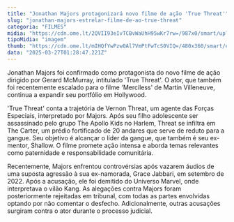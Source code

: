 ```yaml
---
title: "Jonathan Majors protagonizará novo filme de ação 'True Threat'"
slug: "jonathan-majors-estrelar-filme-de-ao-true-threat"
categoria: "FILMES"
midia: "https://cdn.ome.lt/2QVII93eIvTCBvWaUhH95wKr7rw=/987x0/smart/uploads/conteudo/fotos/Design_sem_nome_-_2025-03-26T214750.503.png"
tipoMidia: "imagem"
thumb: "https://cdn.ome.lt/mIHQfYwPzw0Al7VmPtFwTcS0VIQ=/480x360/smart/extras/conteudos/Design_sem_nome_-_2025-03-26T214750.503.png"
data: "2025-03-27T01:28:47.221Z"
---
```


Jonathan Majors foi confirmado como protagonista do novo filme de ação dirigido por Gerard McMurray, intitulado 'True Threat'. O ator, que também foi recentemente escalado para o filme 'Merciless' de Martin Villeneuve, continua a expandir seu portfólio em Hollywood.

'True Threat' conta a trajetória de Vernon Threat, um agente das Forças Especiais, interpretado por Majors. Após seu filho adolescente ser assassinado pelo grupo The Apollo Kids no Harlem, Threat se infiltra em The Carter, um prédio fortificado de 20 andares que serve de reduto para a gangue. Seu objetivo é alcançar o líder da gangue, que também é seu ex-mentor, Shallow. O filme promete ação intensa e aborda temas relevantes como paternidade e responsabilidade comunitária.

Recentemente, Majors enfrentou controvérsias após vazarem áudios de uma suposta agressão à sua ex-namorada, Grace Jabbari, em setembro de 2022. Após a acusação, ele foi demitido do Universo Marvel, onde interpretava o vilão Kang. As alegações contra Majors foram posteriormente rejeitadas em tribunal, com todas as partes envolvidas optando por não comentar o desfecho. Adicionalmente, outras acusações surgiram contra o ator durante o processo judicial.